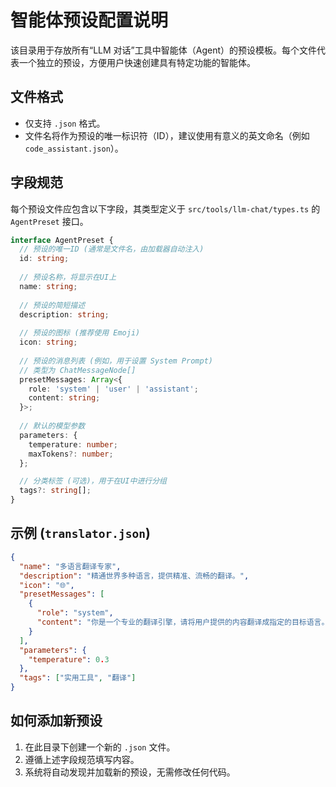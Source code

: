 # 智能体预设配置说明

该目录用于存放所有“LLM 对话”工具中智能体（Agent）的预设模板。每个文件代表一个独立的预设，方便用户快速创建具有特定功能的智能体。

## 文件格式

- 仅支持 `.json` 格式。
- 文件名将作为预设的唯一标识符（ID），建议使用有意义的英文命名（例如 `code_assistant.json`）。

## 字段规范

每个预设文件应包含以下字段，其类型定义于 `src/tools/llm-chat/types.ts` 的 `AgentPreset` 接口。

```typescript
interface AgentPreset {
  // 预设的唯一ID (通常是文件名，由加载器自动注入)
  id: string; 
  
  // 预设名称，将显示在UI上
  name: string; 
  
  // 预设的简短描述
  description: string; 
  
  // 预设的图标 (推荐使用 Emoji)
  icon: string; 
  
  // 预设的消息列表 (例如，用于设置 System Prompt)
  // 类型为 ChatMessageNode[]
  presetMessages: Array<{
    role: 'system' | 'user' | 'assistant';
    content: string;
  }>;
  
  // 默认的模型参数
  parameters: {
    temperature: number;
    maxTokens?: number;
  };

  // 分类标签 (可选)，用于在UI中进行分组
  tags?: string[];
}
```

## 示例 (`translator.json`)

```json
{
  "name": "多语言翻译专家",
  "description": "精通世界多种语言，提供精准、流畅的翻译。",
  "icon": "🌐",
  "presetMessages": [
    {
      "role": "system",
      "content": "你是一个专业的翻译引擎，请将用户提供的内容翻译成指定的目标语言。如果用户没有指定，则默认翻译成中文。请不要在翻译结果之外添加任何解释或无关内容。"
    }
  ],
  "parameters": {
    "temperature": 0.3
  },
  "tags": ["实用工具", "翻译"]
}
```

## 如何添加新预设

1.  在此目录下创建一个新的 `.json` 文件。
2.  遵循上述字段规范填写内容。
3.  系统将自动发现并加载新的预设，无需修改任何代码。
